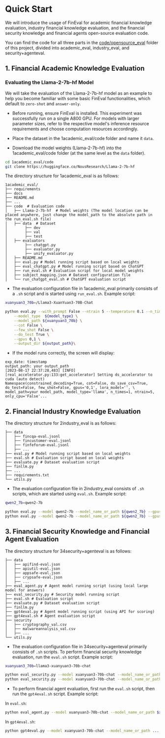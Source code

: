 
# Quick Start
We will introduce the usage of FinEval for academic financial knowledge evaluation, industry financial knowledge evaluation, and the financial security knowledge and financial agents open-source evaluation code.

You can find the code for all three parts in the [code/opensource_eval](/code/opensource_eval) folder of this project, divided into academic_eval, industry_eval, and security+agenteval.

## 1. Financial Academic  Knowledge Evaluation
### Evaluating the Llama-2-7b-hf Model
We will take the evaluation of the Llama-2-7b-hf model as an example to help you become familiar with some basic FinEval functionalities, which default to `zero-shot` and `answer-only`.

- Before running, ensure FinEval is installed. This experiment was successfully run on a single A800 GPU. For models with larger parameter sizes, refer to the respective model's inference resource requirements and choose computation resources accordingly.

- Place the dataset in the 1academic_eval/code folder and name it `data`.

- Download the model weights (Llama-2-7b-hf) into the 1academic_eval/code folder (at the same level as the `data` folder).

```bash
cd 1academic_eval/code
git clone https://huggingface.co/NousResearch/Llama-2-7b-hf
```

The directory structure for 1academic_eval is as follows:

```text
1academic_eval/
├── requirements
├── docs
├── README.md
├── ...
├── code  # Evaluation code
│   ├── Llama-2-7b-hf  # Model weights (The model location can be placed anywhere, just change the model_path to the absolute path in the run_eval.sh file)
│   ├── data  # Dataset
│        ├── dev 
│        ├── val 
│        ├── test
│   ├── evaluators
│        ├── chatgpt.py
│        ├── evaluator.py
│        ├── unify_evaluator.py
│   ├── README.md
│   ├── eval.py # Model running script based on local weights
│   ├── eval_chatgpt.py # Model running script based on ChatGPT
│   ├── run_eval.sh # Evaluation script for local model weights
│   ├── subject_mapping.json # Dataset configuration file
│   └── run_chatgpt_eval.sh # ChatGPT evaluation script
```

- The evaluation configuration file in 1academic_eval primarily consists of a `.sh` script and is started using `run_eval.sh`.
Example script:

```bash
xuanyuan3_70b=/Llama3-XuanYuan3-70B-Chat

python eval.py --with_prompt False --ntrain 5 --temperature 0.1 --n_times 1 --do_save_csv True --only_cpu False \
    --model_type  ${model_type} \
    --model_path ${xuanyuan3_70b} \
    --cot False \
    --few_shot False \
    --do_test True \
    --gpus 0,1 \
    --output_dir ${output_path}\
```

- If the model runs correctly, the screen will display:

```text
exp_date: timestamp
output_path: your output_path
[2023-08-17 22:37:28,483] [INFO] [real_accelerator.py:133:get_accelerator] Setting ds_accelerator to cuda (auto detect)
Namespace(constrained_decoding=True, cot=False, do_save_csv=True, do_test=False, few_shot=False, gpus='0,1', lora_model='', \
model_path=your model_path, model_type='llama', n_times=1, ntrain=5, only_cpu='False'...
```

## 2. Financial Industry Knowledge Evaluation
The directory structure for 2industry_eval is as follows:

```text
├── data
│   ├── fincqa-eval.jsonl
│   ├── fincustomer-eval.jsonl
│   ├── finfeforum-eval.jsonl
│   ├── ...
├── eval.py # Model running script based on local weights
├── eval.sh # Evaluation script based on local weights
├── evaluate.py # Dataset evaluation script
├── finllm.py
├── ...
├── requirements.txt
└── utils.py
```

- The evaluation configuration file in 2industry_eval consists of `.sh` scripts, which are started using `eval.sh`.
Example script:

```bash
qwen2_7b=qwen2-7b

python eval.py --model qwen2-7b --model_name_or_path ${qwen2_7b} --gpus 0,1 --eval_data all
python eval.py --model qwen2-7b --model_name_or_path ${qwen2_7b} --gpus 0,1 --eval_data all --cot
```

## 3. Financial Security Knowledge and Financial Agent Evaluation
The directory structure for 34security+agenteval is as follows:

```text
├── data
│   ├── apifind-eval.json
│   ├── apiutil-eval.json
│   ├── appsafe-eval.json
│   ├── crypsafe-eval.json
│   ├── ...
├── eval_agent.py # Agent model running script (using local large model for answers)
├── eval_security.py # Security model running script
├── eval.sh # Evaluation script
├── evaluate.py # Dataset evaluation script
├── finllm.py
├── gpt4eval.py # Agent model running script (using API for scoring)
├── gpt4eval.sh # Agent evaluation script
├── security
│   ├── cryptography_val.csv
│   ├── malwareannalysis_val.csv
│   ├── ...
└── utils.py
```

- The evaluation configuration file in 34security+agenteval primarily consists of `.sh` scripts.
To perform financial security knowledge evaluation, run the `eval.sh` script.
Example script:

```bash
xuanyuan3_70b=llama3-xuanyuan3-70b-chat

python eval_security.py --model xuanyuan3-70b-chat --model_name_or_path $xuanyuan3_70b --gpus 2,3 --eval_data all 
python eval_security.py --model xuanyuan3-70b-chat --model_name_or_path $xuanyuan3_70b --gpus 2,3 --eval_data all --cot
```

- To perform financial agent evaluation, first run the `eval.sh` script, then run the `gpt4eval.sh` script.
Example script:

In `eval.sh`:

```bash
python eval_agent.py --model xuanyuan3-70b-chat --model_name_or_path $xuanyuan3_70b --gpus 2,3 --eval_data all
```

In `gpt4eval.sh`:

```bash
python gpt4eval.py --model xuanyuan3-70b-chat --model_name_or_path ... --gpus 1 --eval_data all
```
